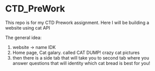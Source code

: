 # CTD_PreWork
This repo is for my CTD Prework assignment. Here I will be building a website using cat API


The general idea: 
1. website -> name IDK
2. Home page, Cat galary. called CAT DUMP! crazy cat pictures
3. then there is a side tab that will take you to second tab where you answer questions that will identity which cat bread is best for you!
